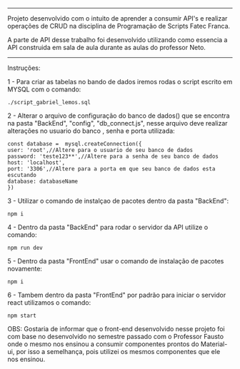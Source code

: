 ****************
Projeto desenvolvido com o intuito de aprender a consumir API's e realizar operações de CRUD na disciplina de Programação de Scripts Fatec Franca.

A parte de API desse trabalho foi desenvolvido utilizando como essencia a API construida em sala de aula durante as aulas do professor Neto.

*****************

Instruções:

1 - Para criar as tabelas no bando de dados iremos rodas o script escrito em MYSQL com o comando:

	./script_gabriel_lemos.sql



2 - Alterar o arquivo de configuração do banco de dados() que se encontra na pasta "BackEnd", "config", "db_connect.js", nesse arquivo deve realizar alterações no usuario do banco , senha e porta utilizada: 

    const database =  mysql.createConnection({
    user: 'root',//Altere para o usuario de seu banco de dados
    password: 'teste123**',//Altere para a senha de seu banco de dados
    host: 'localhost',
    port: '3306',//Altere para a porta em que seu banco de dados esta escutando 
    database: databaseName
    })


3 - Utilizar o comando de instalçao de pacotes dentro da pasta "BackEnd":

	npm i 



4 - Dentro da pasta "BackEnd" para rodar o servidor da API utilize o comando: 

	npm run dev
	

5 - Dentro da pasta "FrontEnd" usar o comando de instalação de pacotes novamente:

	npm i 



6 - Tambem dentro da pasta "FrontEnd" por padrão para iniciar o servidor react utilizamos o comando:
	
	npm start

OBS: Gostaria de informar que o front-end desenvolvido nesse projeto foi com base no desenvolvido no semestre passado com o Professor Fausto onde o mesmo nos ensinou a consumir componentes prontos do Material-ui, por isso a semelhança, pois utilizei os mesmos componentes que ele nos ensinou.
